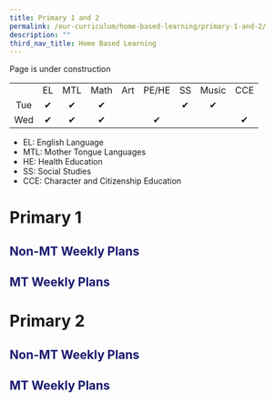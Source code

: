 ```yaml
---
title: Primary 1 and 2
permalink: /our-curriculum/home-based-learning/primary-1-and-2/
description: ""
third_nav_title: Home Based Learning
---
```

Page is under construction
<table style="text-align:center;">
<tbody>
  <tr>
    <td></td>
    <td>EL</td>
    <td>MTL</td>
    <td>Math</td>
    <td>Art</td>
    <td>PE/HE</td>
    <td>SS</td>
    <td>Music</td>
    <td>CCE</td>
  </tr>
  <tr>
    <td>Tue</td>
    <td>✔</td>
    <td>✔</td>
    <td>✔</td>
    <td></td>
    <td></td>
    <td>✔</td>
    <td>✔</td>
    <td></td>
  </tr>
  <tr>
    <td>Wed</td>
    <td>✔</td>
    <td>✔</td>
    <td>✔</td>
    <td></td>
    <td>✔</td>
    <td></td>
    <td></td>
    <td>✔</td>
  </tr>
</tbody>
</table>

* EL: English Language
* MTL: Mother Tongue Languages
* HE: Health Education
* SS: Social Studies
* CCE: Character and Citizenship Education

# Primary 1
<h2 style="color:midnightblue">Non-MT Weekly Plans</h2>
<h2 style="color:midnightblue">MT Weekly Plans</h2>

# Primary 2
<h2 style="color:midnightblue">Non-MT Weekly Plans</h2>
<h2 style="color:midnightblue">MT Weekly Plans</h2>
